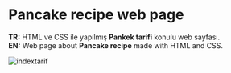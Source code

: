 # Pancake recipe web page
<b>TR:</b> HTML ve CSS ile yapılmış <b>Pankek tarifi</b> konulu web sayfası.<br>
<b>EN:</b> Web page about <b>Pancake recipe</b> made with HTML and CSS.<br>

![indextarif](https://user-images.githubusercontent.com/109991448/200273330-c78ec8d2-0eee-49e4-a779-a8b860a13f71.jpg)

